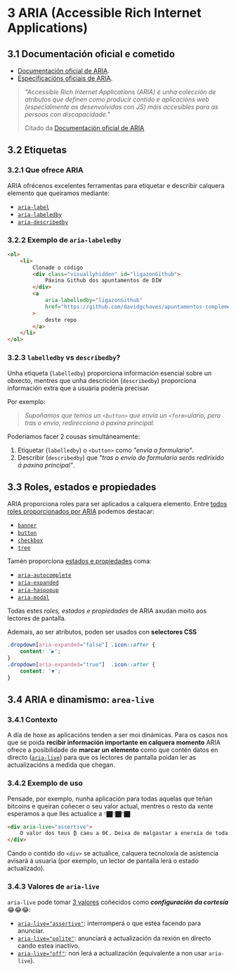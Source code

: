 # 3 ARIA (Accessible Rich Internet Applications)

## 3.1 Documentación oficial e cometido

- [Documentación oficial de ARIA](https://developer.mozilla.org/en-US/docs/Web/Accessibility/ARIA).
- [Especificacións oficiais de ARIA](https://www.w3.org/TR/html-aria/#aria-table).

> _"Accessible Rich Internet Applications (ARIA) é unha colección de atributos que definen como producir contido e aplicacións web (especialmente as desenvolvidas con JS) máis accesibles para as persoas con discapacidade."_
>
> Citado da [Documentación oficial de ARIA](https://developer.mozilla.org/en-US/docs/Web/Accessibility/ARIA)

## 3.2 Etiquetas

### 3.2.1 Que ofrece ARIA

ARIA ofrécenos excelentes ferramentas para etiquetar e describir calquera elemento que queiramos mediante:

- [`aria-label`](https://developer.mozilla.org/en-US/docs/Web/Accessibility/ARIA/Attributes/aria-label)
- [`aria-labeledby`](https://developer.mozilla.org/en-US/docs/Web/Accessibility/ARIA/Attributes/aria-labelledby)
- [`aria-describedby`](https://developer.mozilla.org/en-US/docs/Web/Accessibility/ARIA/Attributes/aria-describedby)

### 3.2.2 Exemplo de `aria-labeledby`

```html
<ol>
    <li>
        Clonade o código
        <div class="visuallyhidden" id="ligazonGithub">
            Páxina Github dos apuntamentos de DIW
        </div>
        <a
            aria-labelledby="ligazonGithub"
            href="https://github.com/davidgchaves/apuntamentos-complementarios-diw-distancia-ies-san-clemente"
        >
            deste repo
        </a>
    </li>
</ol>
```

### 3.2.3 `labelledby` vs `describedby`?

Unha etiqueta (`labelledby`) proporciona información esencial sobre un obxecto, mentres que unha descrición (`describedby`) proporciona información extra que a usuaria podería precisar.

Por exemplo:

> _Supoñamos que temos un `<button>` que envía un `<form>`ulario, pero tras o envío, redirecciona á paxina principal._

Poderiamos facer 2 cousas simultáneamente:

1. Etiquetar (`labelledby`) o `<button>` como _"envía o formulario"_.
2. Describir (`describedby`) que _"tras o envío do formulario serás redirixido á paxina principal"_.

## 3.3 Roles, estados e propiedades

ARIA proporciona roles para ser aplicados a calquera elemento. Entre [todos roles proporcionados por ARIA](https://developer.mozilla.org/en-US/docs/Web/Accessibility/ARIA/Roles) podemos destacar:

- [`banner`](https://developer.mozilla.org/en-US/docs/Web/Accessibility/ARIA/Roles/banner_role)
- [`button`](https://developer.mozilla.org/en-US/docs/Web/Accessibility/ARIA/Roles/button_role)
- [`checkbox`](https://developer.mozilla.org/en-US/docs/Web/Accessibility/ARIA/Roles/checkbox_role)
- [`tree`](https://developer.mozilla.org/en-US/docs/Web/Accessibility/ARIA/Roles/tree_role)

Tamén proporciona [estados e propiedades](https://developer.mozilla.org/en-US/docs/Web/Accessibility/ARIA/Attributes) coma:

- [`aria-autocomplete`](https://developer.mozilla.org/en-US/docs/Web/Accessibility/ARIA/Attributes/aria-autocomplete)
- [`aria-expanded`](https://developer.mozilla.org/en-US/docs/Web/Accessibility/ARIA/Attributes/aria-expanded)
- [`aria-haspopup`](https://developer.mozilla.org/en-US/docs/Web/Accessibility/ARIA/Attributes/aria-haspopup)
- [`aria-modal`](https://developer.mozilla.org/en-US/docs/Web/Accessibility/ARIA/Attributes/aria-modal)

Todas estes _roles, estados e propiedades_ de ARIA axudan moito aos lectores de pantalla.

Ademais, ao ser atributos, poden ser usados con **selectores CSS**

```css
.dropdown[aria-expanded="false"] .icon::after {
    content: '▶';
}
.dropdown[aria-expanded="true"]  .icon::after {
    content: '▼';
}
```

## 3.4 ARIA e dinamismo: `area-live`

### 3.4.1 Contexto

A día de hoxe as aplicacións tenden a ser moi dinámicas. Para os casos nos que se poida **recibir información importante en calquera momento** ARIA ofrece a posibilidade de **marcar un elemento** como que contén datos en directo ([`aria-live`](https://developer.mozilla.org/en-US/docs/Web/Accessibility/ARIA/ARIA_Live_Regions)) para que os lectores de pantalla poidan ler as actualizacións a medida que chegan.

### 3.4.2 Exemplo de uso

Pensade, por exemplo, nunha aplicación para todas aquelas que teñan bitcoins e queiran coñecer o seu valor actual, mentres o resto da xente esperamos a que lles actualice a 👇🏿👇🏿👇🏿

```html
<div aria-live="assertive">
    O valor dos teus ₿ caeu a 0€. Deixa de malgastar a enerxía de todas 😎
</div>
```

Cando o contido do `<div>` se actualice, calquera tecnoloxía de asistencia avisará á usuaria (por exemplo, un lector de pantalla lerá o estado actualizado).

### 3.4.3 Valores de `aria-live`

`aria-live` pode tomar [3 valores](https://developer.mozilla.org/en-US/docs/Web/Accessibility/ARIA/Attributes/aria-live#values) coñecidos como **_configuración da cortesía_** 😂😂😂:

- [`aria-live="assertive"`](https://developer.mozilla.org/en-US/docs/Web/Accessibility/ARIA/Attributes/aria-live#assertive): interromperá o que estea facendo para anunciar.
- [`aria-live="polite"`](https://developer.mozilla.org/en-US/docs/Web/Accessibility/ARIA/Attributes/aria-live#polite): anunciará a actualización da rexión en directo cando estea inactivo.
- [`aria-live="off"`](https://developer.mozilla.org/en-US/docs/Web/Accessibility/ARIA/Attributes/aria-live#off): non lerá a actualización (equivalente a non usar `aria-live`).
